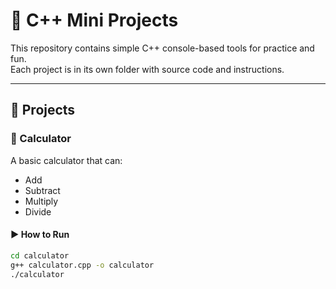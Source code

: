 # 🧠 C++ Mini Projects

This repository contains simple C++ console-based tools for practice and fun.  
Each project is in its own folder with source code and instructions.

---

## 📂 Projects

### 🧮 Calculator
A basic calculator that can:
- Add
- Subtract
- Multiply
- Divide

#### ▶ How to Run
```bash
cd calculator
g++ calculator.cpp -o calculator
./calculator
